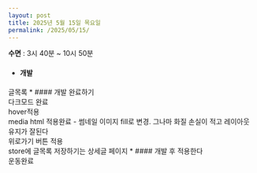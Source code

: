 ```yaml
---
layout: post
title: 2025년 5월 15일 목요일
permalink: /2025/05/15/
---
```

**수면** : 3시 40분 ~ 10시 50분
* #### 개발
글목록 * #### 개발 완료하기<br/>
다크모드 완료<br/>
hover적용<br/>
media html 적용완료 - 썸네일 이미지 fill로 변경. 그나마 화질 손실이 적고 레이아웃 유지가 잘된다<br/>
위로가기 버튼 적용<br/>
store에 글목록 저장하기는 상세글 페이지 * #### 개발 후 적용한다<br/>
운동완료